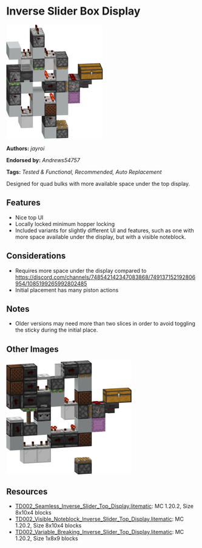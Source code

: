 # Inverse Slider Box Display
<img alt="area_render_355_.png" src="images/area_render_355_.png?raw=1" height="300px">

**Authors:** *jayroi*

**Endorsed by:** *Andrews54757*

**Tags:** *Tested & Functional, Recommended, Auto Replacement*

Designed for quad bulks with more available space under the top display.

## Features
- Nice top UI
- Locally locked minimum hopper locking
- Included variants for slightly different UI and features, such as one with more space available under the display, but with a visible noteblock.

## Considerations
- Requires more space under the display compared to https://discord.com/channels/748542142347083868/749137152192806954/1085199265992802485
- Initial placement has many piston actions

## Notes
- Older versions may need more than two slices in order to avoid toggling the sticky during the initial place.

## Other Images
<img src="images/area_render_356_.png?raw=1" height="300px">

## Resources
- [TD002_Seamless_Inverse_Slider_Top_Display.litematic](attachments/TD002_Seamless_Inverse_Slider_Top_Display.litematic): MC 1.20.2, Size 8x10x4 blocks
- [TD002_Visible_Noteblock_Inverse_Slider_Top_Display.litematic](attachments/TD002_Visible_Noteblock_Inverse_Slider_Top_Display.litematic): MC 1.20.2, Size 8x10x4 blocks
- [TD002_Variable_Breaking_Inverse_Slider_Top_Display.litematic](attachments/TD002_Variable_Breaking_Inverse_Slider_Top_Display.litematic): MC 1.20.2, Size 1x8x9 blocks
